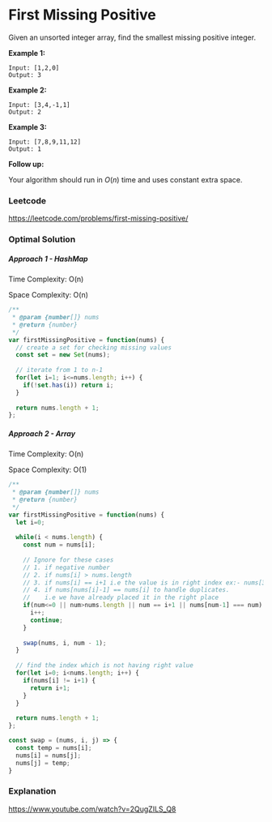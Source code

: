 # First Missing Positive

Given an unsorted integer array, find the smallest missing positive integer.

**Example 1:**

```
Input: [1,2,0]
Output: 3
```

**Example 2:**

```
Input: [3,4,-1,1]
Output: 2
```

**Example 3:**

```
Input: [7,8,9,11,12]
Output: 1
```

**Follow up:**

Your algorithm should run in *O*(*n*) time and uses constant extra space.



### Leetcode

https://leetcode.com/problems/first-missing-positive/



### Optimal Solution

##### Approach 1 - HashMap

Time Complexity: O(n)

Space Complexity: O(n)

```js
/**
 * @param {number[]} nums
 * @return {number}
 */
var firstMissingPositive = function(nums) {
  // create a set for checking missing values
  const set = new Set(nums);
  
  // iterate from 1 to n-1
  for(let i=1; i<=nums.length; i++) {
    if(!set.has(i)) return i;
  }
  
  return nums.length + 1;
};
```



#####  Approach 2 - Array

Time Complexity: O(n)

Space Complexity: O(1)

```js
/**
 * @param {number[]} nums
 * @return {number}
 */
var firstMissingPositive = function(nums) {
  let i=0;
  
  while(i < nums.length) {
    const num = nums[i];
    
    // Ignore for these cases
    // 1. if negative number
    // 2. if nums[i] > nums.length
    // 3. if nums[i] == i+1 i.e the value is in right index ex:- nums[3] = 4
    // 4. if nums[nums[i]-1] == nums[i] to handle duplicates. 
    //    i.e we have already placed it in the right place
    if(num<=0 || num>nums.length || num == i+1 || nums[num-1] === num) {
      i++;
      continue;
    } 
    
    swap(nums, i, num - 1);
  }
  
  // find the index which is not having right value
  for(let i=0; i<nums.length; i++) {
    if(nums[i] != i+1) {
      return i+1;
    }
  }
  
  return nums.length + 1;
};

const swap = (nums, i, j) => {
  const temp = nums[i];
  nums[i] = nums[j];
  nums[j] = temp;
}
```



### Explanation

https://www.youtube.com/watch?v=2QugZILS_Q8